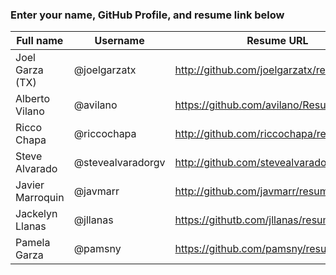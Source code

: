 ### Enter your name, GitHub Profile, and resume link below

| Full name          | Username          | Resume URL                                | Website URL                |
|--------------------|-------------------|-------------------------------------------|----------------------------|
| Joel Garza (TX)    | @joelgarzatx      | http://github.com/joelgarzatx/resume      |                            |
| Alberto Vilano     | @avilano          | https://github.com/avilano/Resume         | https://avilano.github.io/ |
| Ricco Chapa        | @riccochapa       | http://github.com/riccochapa/resume       |                            |
| Steve Alvarado     | @stevealvaradorgv | http://github.com/stevealvaradorgv/resume |                            |
| Javier Marroquin   | @javmarr          | http://github.com/javmarr/resume          |                            |
| Jackelyn Llanas    | @jllanas          | https://githutb.com/jllanas/resume        |                            |
| Pamela Garza       | @pamsny           | https://github.com/pamsny/resume          | https://pamsny.github.io/  |             | Samantha Indalecio | @samcio           | https://github.com/samcio/resume          |                            |
